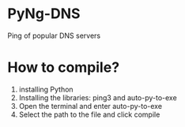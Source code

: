 # PyNg-DNS
Ping of popular DNS servers


# How to compile?

1. installing Python
2. Installing the libraries: ping3 and auto-py-to-exe
3. Open the terminal and enter auto-py-to-exe
4. Select the path to the file and click compile
